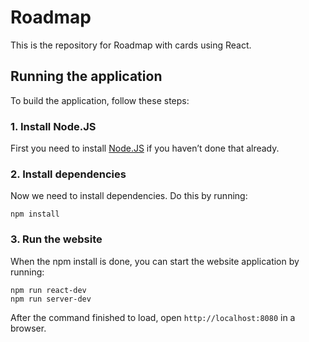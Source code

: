 
# Roadmap

This is the repository for Roadmap with cards using React. 

## Running the application

To build the application, follow these steps:

### 1. Install Node.JS
First you need to install [Node.JS](https://nodejs.org) if you haven’t done that already.
### 2. Install dependencies
Now we need to install dependencies. Do this by running:
```
npm install
```
### 3. Run the website
When the npm install is done, you can start the website application by running:
```
npm run react-dev
npm run server-dev
```

After the command finished to load, open `http://localhost:8080` in a browser.
